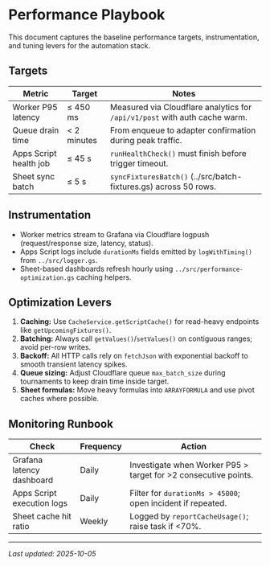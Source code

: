 # Performance Playbook

This document captures the baseline performance targets, instrumentation, and tuning levers for the automation stack.

## Targets

| Metric | Target | Notes |
| --- | --- | --- |
| Worker P95 latency | ≤ 450 ms | Measured via Cloudflare analytics for `/api/v1/post` with auth cache warm. |
| Queue drain time | < 2 minutes | From enqueue to adapter confirmation during peak traffic. |
| Apps Script health job | ≤ 45 s | `runHealthCheck()` must finish before trigger timeout. |
| Sheet sync batch | ≤ 5 s | `syncFixturesBatch()` (../src/batch-fixtures.gs) across 50 rows. |

## Instrumentation

- Worker metrics stream to Grafana via Cloudflare logpush (request/response size, latency, status).
- Apps Script logs include `durationMs` fields emitted by `logWithTiming()` from `../src/logger.gs`.
- Sheet-based dashboards refresh hourly using `../src/performance-optimization.gs` caching helpers.

## Optimization Levers

1. **Caching:** Use `CacheService.getScriptCache()` for read-heavy endpoints like `getUpcomingFixtures()`.
2. **Batching:** Always call `getValues()`/`setValues()` on contiguous ranges; avoid per-row writes.
3. **Backoff:** All HTTP calls rely on `fetchJson` with exponential backoff to smooth transient latency spikes.
4. **Queue sizing:** Adjust Cloudflare queue `max_batch_size` during tournaments to keep drain time inside target.
5. **Sheet formulas:** Move heavy formulas into `ARRAYFORMULA` and use pivot caches where possible.

## Monitoring Runbook

| Check | Frequency | Action |
| --- | --- | --- |
| Grafana latency dashboard | Daily | Investigate when Worker P95 > target for >2 consecutive points. |
| Apps Script execution logs | Daily | Filter for `durationMs > 45000`; open incident if repeated. |
| Sheet cache hit ratio | Weekly | Logged by `reportCacheUsage()`; raise task if <70%. |

---

_Last updated: 2025-10-05_
